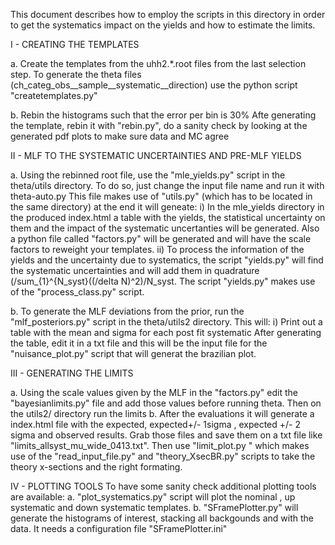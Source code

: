 This document describes how to employ the scripts in this directory in order to get the systematics impact on the yields and how to estimate the limits. 


I - CREATING THE TEMPLATES 

a. Create the templates from the uhh2.*.root files from the last selection step.
   To generate the theta files (ch_categ_obs__sample__systematic__direction) use the python script "createtemplates.py"

b. Rebin the histograms such that the error per bin is 30%
   Afte generating the template, rebin it with "rebin.py", do a sanity check by looking at the generated pdf plots to make sure data and MC agree

II - MLF TO THE SYSTEMATIC UNCERTAINTIES  AND PRE-MLF YIELDS 

a. Using the rebinned root file, use the "mle_yields.py" script in the theta/utils directory. To do so, just change the input file name and run it with theta-auto.py 
   This file makes use of "utils.py" (which has to be located in the same directory) at the end it will geneate: 
   i) In the mle_yields directory in the produced index.html a table with the yields, the statistical uncertainty on them  and the impact of the systematic uncertanties will be generated. Also a python file called "factors.py" will be generated and will have the scale factors to reweight your templates.
   ii) To process the information of the yields and the uncertainty due to systematics, the script "yields.py" will find the systematic uncertainties and will add them in quadrature (/sum_{1}^{N_syst}((/delta N)^2)/N_syst. The script "yields.py" makes use of the "process_class.py" script. 

b. To generate the MLF deviations from the prior, run the "mlf_posteriors.py"  script in the theta/utils2 directory. This will:
   i)  Print out a table with the mean and sigma for each post fit systematic
   After generating the table, edit it in a txt file and this will be the input file for the  "nuisance_plot.py" script that will generat the brazilian plot. 

III - GENERATING THE LIMITS 

a. Using the scale values given by the MLF in the "factors.py" edit the "bayesianlimits.py" file and add those values before running theta. 
   Then on the utils2/ directory run the limits 
b. After the evaluations it will generate a index.html file with the expected, expected+/- 1sigma , expected +/- 2 sigma and observed results. Grab those files and save    them on a txt file like "limits_allsyst_mu_wide_0413.txt". Then use "limit_plot.py " which makes use of the "read_input_file.py" and "theory_XsecBR.py" scripts to take the theory x-sections and the right formating.  

IV - PLOTTING TOOLS
To have some sanity check additional plotting tools are available:
a. "plot_systematics.py" script will plot the nominal , up systematic and down systematic templates. 
b. "SFramePlotter.py" will generate the histograms of interest, stacking all backgounds and with the data. It needs a configuration file "SFramePlotter.ini"
